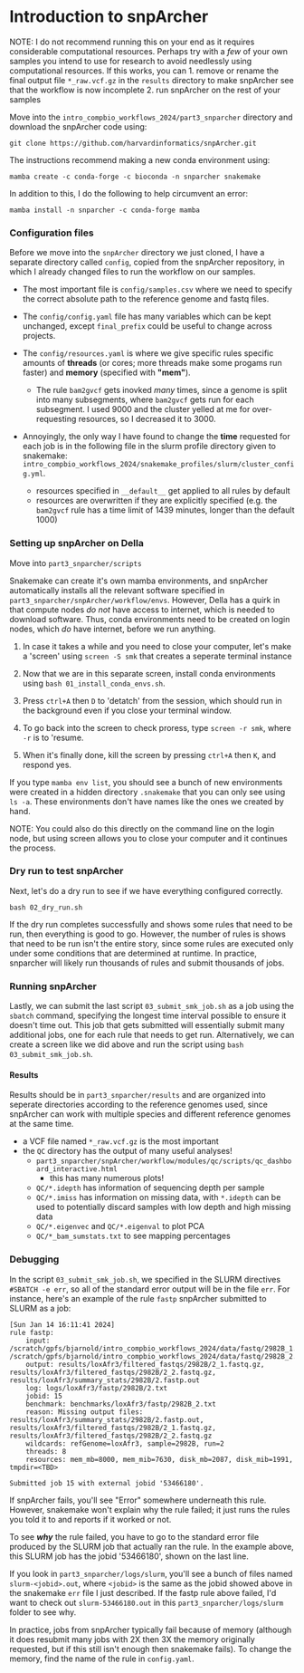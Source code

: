 # Introduction to snpArcher

NOTE: I do not recommend running this on your end as it requires considerable computational resources. Perhaps try with a *few* of your own samples you intend to use for research to avoid needlessly using computational resources. If this works, you can 
    1. remove or rename the final output file `*_raw.vcf.gz` in the `results` directory to make snpArcher see that the workflow is now incomplete
    2. run snpArcher on the rest of your samples

Move into the `intro_compbio_workflows_2024/part3_snparcher` directory and download the snpArcher code using:

`git clone https://github.com/harvardinformatics/snpArcher.git`

The instructions recommend making a new conda environment using:

`mamba create -c conda-forge -c bioconda -n snparcher snakemake`

In addition to this, I do the following to help circumvent an error:

`mamba install -n snparcher -c conda-forge mamba`



### Configuration files

Before we move into the `snpArcher` directory we just cloned, I have a separate directory called `config`, copied from the snpArcher repository, in which I already changed files to run the workflow on our samples. 

- The most important file is `config/samples.csv` where we need to specify the correct absolute path to the reference genome and fastq files. 

- The `config/config.yaml` file has many variables which can be kept unchanged, except `final_prefix` could be useful to change across projects.

- The `config/resources.yaml` is where we give specific rules specific amounts of **threads** (or cores; more threads make some progams run faster) and **memory** (specified with **"mem"**).
    - The rule `bam2gvcf` gets inovked *many* times, since a genome is split into many subsegments, where `bam2gvcf` gets run for each subsegment. I used 9000 and the cluster yelled at me for over-requesting resources, so I decreased it to 3000.

- Annoyingly, the only way I have found to change the **time** requested for each job is in the following file in the slurm profile directory given to snakemake: `intro_compbio_workflows_2024/snakemake_profiles/slurm/cluster_config.yml`. 
    - resources specified in `__default__` get applied to all rules by default
    - resources are overwritten if they are explicitly specified (e.g. the `bam2gvcf` rule has a time limit of 1439 minutes, longer than the default 1000)


### Setting up snpArcher on Della

Move into `part3_snparcher/scripts`

Snakemake can create it's own mamba environments, and snpArcher automatically installs all the relevant software specified in `part3_snparcher/snpArcher/workflow/envs`. However, Della has a quirk in that compute nodes *do not* have access to internet, which is needed to download software. Thus, conda environments need to be created on login nodes, which *do* have internet, before we run anything.

1. In case it takes a while and you need to close your computer, let's make a 'screen' using `screen -S smk` that creates a seperate terminal instance

2. Now that we are in this separate screen, install conda environments using `bash 01_install_conda_envs.sh`.

3. Press `ctrl+A` then `D` to 'detatch' from the session, which should run in the background even if you close your terminal window.

4. To go back into the screen to check proress, type `screen -r smk`, where `-r` is to 'resume.

5. When it's finally done, kill the screen by pressing `ctrl+A` then `K`, and respond yes.

If you type `mamba env list`, you should see a bunch of new environments were created in a hidden directory `.snakemake` that you can only see using `ls -a`. These environments don't have names like the ones we created by hand.

NOTE: You could also do this directly on the command line on the login node, but using screen allows you to close your computer and it continues the process.

### Dry run to test snpArcher

Next, let's do a dry run to see if we have everything configured correctly.

`bash 02_dry_run.sh`

If the dry run completes successfully and shows some rules that need to be run, then everything is good to go. However, the number of rules is shows that need to be run isn't the entire story, since some rules are executed only under some conditions that are determined at runtime. In practice, snparcher will likely run thousands of rules and submit thousands of jobs.

### Running snpArcher

Lastly, we can submit the last script `03_submit_smk_job.sh` as a job using the `sbatch` command, specifying the longest time interval possible to ensure it doesn't time out. This job that gets submitted will essentially submit many additional jobs, one for each rule that needs to get run. Alternatively, we can create a screen like we did above and run the script using `bash 03_submit_smk_job.sh`.

#### Results

Results should be in `part3_snparcher/results` and are organized into seperate directories according to the reference genomes used, since snpArcher can work with multiple species and different reference genomes at the same time.

- a VCF file named `*_raw.vcf.gz` is the most important 
- the `QC` directory has the output of many useful analyses!
    - `part3_snparcher/snpArcher/workflow/modules/qc/scripts/qc_dashboard_interactive.html`
        - this has many numerous plots!
    - `QC/*.idepth` has information of sequencing depth per sample
    - `QC/*.imiss` has information on missing data, with `*.idepth` can be used to potentially discard samples with low depth and high missing data
    - `QC/*.eigenvec` and `QC/*.eigenval` to plot PCA
    - `QC/*_bam_sumstats.txt` to see mapping percentages


### Debugging

In the script `03_submit_smk_job.sh`, we specified in the SLURM directives `#SBATCH -e err`, so all of the standard error output will be in the file `err`. For instance, here's an example of the rule `fastp` snpArcher submitted to SLURM as a job:



```
[Sun Jan 14 16:11:41 2024]
rule fastp:
    input: /scratch/gpfs/bjarnold/intro_compbio_workflows_2024/data/fastq/2982B_1.fastq.gz, /scratch/gpfs/bjarnold/intro_compbio_workflows_2024/data/fastq/2982B_2.fastq.gz
    output: results/loxAfr3/filtered_fastqs/2982B/2_1.fastq.gz, results/loxAfr3/filtered_fastqs/2982B/2_2.fastq.gz, results/loxAfr3/summary_stats/2982B/2.fastp.out
    log: logs/loxAfr3/fastp/2982B/2.txt
    jobid: 15
    benchmark: benchmarks/loxAfr3/fastp/2982B_2.txt
    reason: Missing output files: results/loxAfr3/summary_stats/2982B/2.fastp.out, results/loxAfr3/filtered_fastqs/2982B/2_1.fastq.gz, results/loxAfr3/filtered_fastqs/2982B/2_2.fastq.gz
    wildcards: refGenome=loxAfr3, sample=2982B, run=2
    threads: 8
    resources: mem_mb=8000, mem_mib=7630, disk_mb=2087, disk_mib=1991, tmpdir=<TBD>

Submitted job 15 with external jobid '53466180'.

```

If snpArcher fails, you'll see "Error" somewhere underneath this rule. However, snakemake won't explain why the rule failed; it just runs the rules you told it to and reports if it worked or not.

To see ***why*** the rule failed, you have to go to the standard error file produced by the SLURM job that actually ran the rule. In the example above, this SLURM job has the jobid '53466180', shown on the last line.

If you look in `part3_snparcher/logs/slurm`, you'll see a bunch of files named `slurm-<jobid>.out`, where `<jobid>` is the same as the jobid showed above in the snakemake `err` file I just described. If the fastp rule above failed, I'd want to check out `slurm-53466180.out` in this `part3_snparcher/logs/slurm` folder to see why.

In practice, jobs from snpArcher typically fail because of memory (although it does resubmit many jobs with 2X then 3X the memory originally requested, but if this still isn't enough then snakemake fails). To change the memory, find the name of the rule in `config.yaml`.